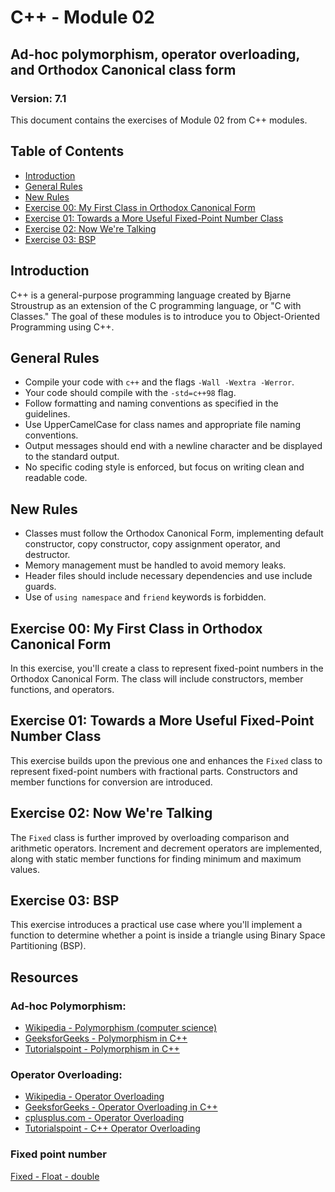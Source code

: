 # C++ - Module 02
## Ad-hoc polymorphism, operator overloading, and Orthodox Canonical class form
### Version: 7.1

This document contains the exercises of Module 02 from C++ modules.

## Table of Contents
- [Introduction](#introduction)
- [General Rules](#general-rules)
- [New Rules](#new-rules)
- [Exercise 00: My First Class in Orthodox Canonical Form](#exercise-00-my-first-class-in-orthodox-canonical-form)
- [Exercise 01: Towards a More Useful Fixed-Point Number Class](#exercise-01-towards-a-more-useful-fixed-point-number-class)
- [Exercise 02: Now We're Talking](#exercise-02-now-were-talking)
- [Exercise 03: BSP](#exercise-03-bsp)

## Introduction
C++ is a general-purpose programming language created by Bjarne Stroustrup as an extension of the C programming language, or "C with Classes." The goal of these modules is to introduce you to Object-Oriented Programming using C++.

## General Rules
- Compile your code with `c++` and the flags `-Wall -Wextra -Werror`.
- Your code should compile with the `-std=c++98` flag.
- Follow formatting and naming conventions as specified in the guidelines.
- Use UpperCamelCase for class names and appropriate file naming conventions.
- Output messages should end with a newline character and be displayed to the standard output.
- No specific coding style is enforced, but focus on writing clean and readable code.

## New Rules
- Classes must follow the Orthodox Canonical Form, implementing default constructor, copy constructor, copy assignment operator, and destructor.
- Memory management must be handled to avoid memory leaks.
- Header files should include necessary dependencies and use include guards.
- Use of `using namespace` and `friend` keywords is forbidden.

## Exercise 00: My First Class in Orthodox Canonical Form
In this exercise, you'll create a class to represent fixed-point numbers in the Orthodox Canonical Form. The class will include constructors, member functions, and operators.

## Exercise 01: Towards a More Useful Fixed-Point Number Class
This exercise builds upon the previous one and enhances the `Fixed` class to represent fixed-point numbers with fractional parts. Constructors and member functions for conversion are introduced.

## Exercise 02: Now We're Talking
The `Fixed` class is further improved by overloading comparison and arithmetic operators. Increment and decrement operators are implemented, along with static member functions for finding minimum and maximum values.

## Exercise 03: BSP
This exercise introduces a practical use case where you'll implement a function to determine whether a point is inside a triangle using Binary Space Partitioning (BSP).

## Resources

### Ad-hoc Polymorphism:
- [Wikipedia - Polymorphism (computer science)](https://en.wikipedia.org/wiki/Polymorphism_(computer_science))
- [GeeksforGeeks - Polymorphism in C++](https://www.geeksforgeeks.org/polymorphism-in-c/)
- [Tutorialspoint - Polymorphism in C++](https://www.tutorialspoint.com/cplusplus/cpp_polymorphism.htm)

### Operator Overloading:
- [Wikipedia - Operator Overloading](https://en.wikipedia.org/wiki/Operator_overloading)
- [GeeksforGeeks - Operator Overloading in C++](https://www.geeksforgeeks.org/operator-overloading-c/)
- [cplusplus.com - Operator Overloading](http://www.cplusplus.com/doc/tutorial/operators/)
- [Tutorialspoint - C++ Operator Overloading](https://www.tutorialspoint.com/cplusplus/cpp_operator_overloading.htm)

### Fixed point number
[Fixed - Float - double ](https://www.cim.mcgill.ca/~langer/273/2-notes.pdf)
